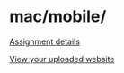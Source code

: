 # mac/mobile/

[Assignment details](/homework/mobile)

[View your uploaded website](https://mpaulweeks.github.io/cfc2018/students/mac/mobile/)
